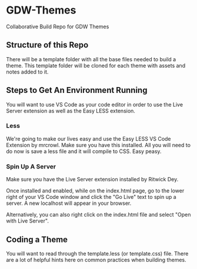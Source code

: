 # GDW-Themes
Collaborative Build Repo for GDW Themes

## Structure of this Repo
There will be a template folder with all the base files needed to build a theme. This template folder will be cloned for each theme with assets and notes added to it. 

## Steps to Get An Environment Running
You will want to use VS Code as your code editor in order to use the Live Server extension as well as the Easy LESS extension. 
### Less
We're going to make our lives easy and use the Easy LESS VS Code Extension by mrcrowl. Make sure you have this installed. All you will need to do now is save a less file and it will compile to CSS. Easy peasy.

### Spin Up A Server
Make sure you have the Live Server extension installed by Ritwick Dey.

Once installed and enabled, while on the index.html page, go to the lower right of your VS Code window and click the "Go Live" text to spin up a server. A new localhost will appear in your browser.

Alternatively, you can also right click on the index.html file and select "Open with Live Server".

## Coding a Theme

You will want to read through the template.less (or template.css) file. There are a lot of helpful hints here on common practices when building themes.
